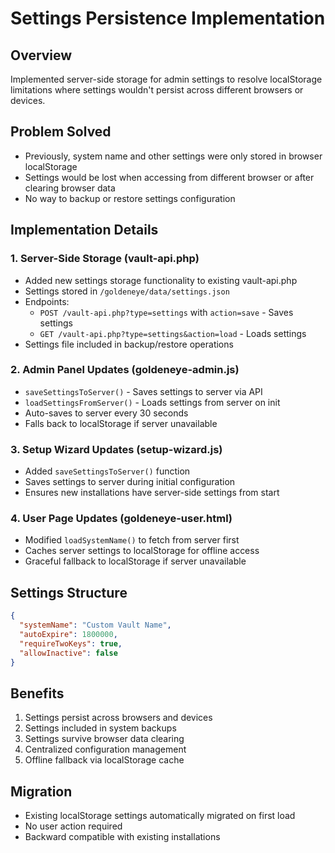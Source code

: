 # Settings Persistence Implementation

## Overview
Implemented server-side storage for admin settings to resolve localStorage limitations where settings wouldn't persist across different browsers or devices.

## Problem Solved
- Previously, system name and other settings were only stored in browser localStorage
- Settings would be lost when accessing from different browser or after clearing browser data
- No way to backup or restore settings configuration

## Implementation Details

### 1. Server-Side Storage (vault-api.php)
- Added new settings storage functionality to existing vault-api.php
- Settings stored in `/goldeneye/data/settings.json`
- Endpoints:
  - `POST /vault-api.php?type=settings` with `action=save` - Saves settings
  - `GET /vault-api.php?type=settings&action=load` - Loads settings
- Settings file included in backup/restore operations

### 2. Admin Panel Updates (goldeneye-admin.js)
- `saveSettingsToServer()` - Saves settings to server via API
- `loadSettingsFromServer()` - Loads settings from server on init
- Auto-saves to server every 30 seconds
- Falls back to localStorage if server unavailable

### 3. Setup Wizard Updates (setup-wizard.js)
- Added `saveSettingsToServer()` function
- Saves settings to server during initial configuration
- Ensures new installations have server-side settings from start

### 4. User Page Updates (goldeneye-user.html)
- Modified `loadSystemName()` to fetch from server first
- Caches server settings to localStorage for offline access
- Graceful fallback to localStorage if server unavailable

## Settings Structure
```json
{
  "systemName": "Custom Vault Name",
  "autoExpire": 1800000,
  "requireTwoKeys": true,
  "allowInactive": false
}
```

## Benefits
1. Settings persist across browsers and devices
2. Settings included in system backups
3. Settings survive browser data clearing
4. Centralized configuration management
5. Offline fallback via localStorage cache

## Migration
- Existing localStorage settings automatically migrated on first load
- No user action required
- Backward compatible with existing installations